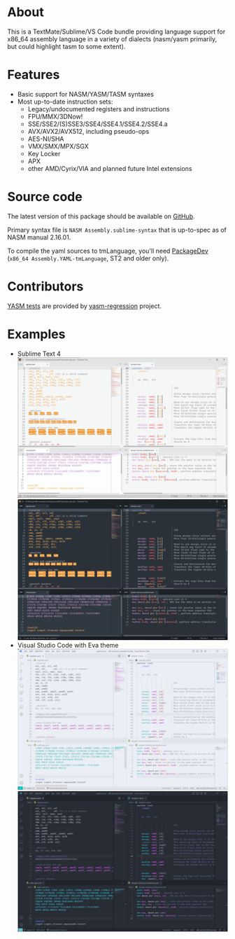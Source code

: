 About
=====
This is a TextMate/Sublime/VS Code bundle providing language support for x86_64 assembly language in a variety of dialects (nasm/yasm primarily, but could highlight tasm to some extent).

Features
========
* Basic support for NASM/YASM/TASM syntaxes
* Most up-to-date instruction sets:
  * Legacy/undocumented registers and instructions
  * FPU/MMX/3DNow!
  * SSE/SSE2/(S)SSE3/SSE4/SSE4.1/SSE4.2/SSE4.a
  * AVX/AVX2/AVX512, including pseudo-ops
  * AES-NI/SHA
  * VMX/SMX/MPX/SGX
  * Key Locker
  * APX
  * other AMD/Cyrix/VIA and planned future Intel extensions

Source code
===========
The latest version of this package should be available on [GitHub](https://github.com/13xforever/x86-assembly-textmate-bundle).

Primary syntax file is `NASM Assembly.sublime-syntax` that is up-to-spec as of NASM manual 2.16.01.

To compile the yaml sources to tmLanguage, you'll need [PackageDev](https://packagecontrol.io/packages/PackageDev) (`x86_64 Assembly.YAML-tmLanguage`,  ST2 and older only).

Contributors
============
[YASM tests](Tests/yasm-regression) are provided by [yasm-regression](https://github.com/yasm/yasm-regression) project.

Examples
========
* Sublime Text 4
  ![Sublime Text 4 with Breakers theme](./Screenshots/Sublime%20Text%204%20-%20Light%20-%20Breakers.png?raw=true#gh-light-mode-only)![Sublime Text 4 with Mariana theme](./Screenshots/Sublime%20Text%204%20-%20Dark%20-%20Mariana.png?raw=true#gh-dark-mode-only)
* Visual Studio Code with Eva theme
  ![Visual Studio Code with Eva Light theme](./Screenshots/Visual%20Studio%20Code%20-%20Light%20-%20Eva.png?raw=true#gh-light-mode-only)![Visual Studio Code with Eva Light theme](./Screenshots/Visual%20Studio%20Code%20-%20Dark%20-%20Eva.png?raw=true#gh-dark-mode-only)
